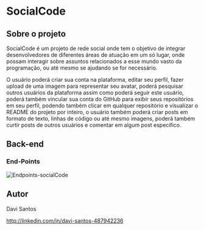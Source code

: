 # SocialCode

## Sobre o projeto

SocialCode é um projeto de rede social onde tem o objetivo de integrar desenvolvedores de diferentes áreas de atuação 
em um só lugar, onde possam interagir sobre assuntos relacionados a esse mundo vasto da programação, ou até mesmo se ajudando
se for necessário.

O usuário poderá criar sua conta na plataforma, editar seu perfil, fazer upload de uma imagem para representar seu avatar, poderá pesquisar
outros usuários da plataforma assim como poderá seguir este usuário, poderá também vincular sua conta do GitHub para exibir seus repositórios 
em seu perfil, podendo também clicar em qualquer repositório e visualizar o README do projeto por inteiro, o usuário também poderá criar 
posts em formato de texto, linhas de código ou até mesmo imagens, poderá também curtir posts de outros usuários e comentar em algum post específico.


## Back-end

### End-Points

![Endpoints-socialCode](https://github.com/DaveScott99/SocialCode/assets/101915085/007e3703-ae92-4757-a533-a5119e80ca23)

## Autor

Davi Santos

http://linkedin.com/in/davi-santos-487942236
